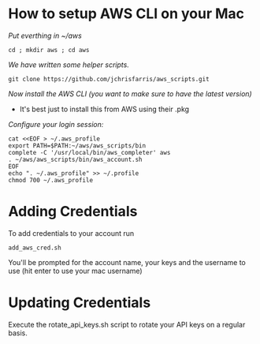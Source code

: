 How to setup AWS CLI on your Mac
============================


*Put everthing in ~/aws*

`cd ; mkdir aws ; cd aws`

*We have written some helper scripts.*
```
git clone https://github.com/jchrisfarris/aws_scripts.git
```

*Now install the AWS CLI (you want to make sure to have the latest version)*
* It's best just to install this from AWS using their .pkg

*Configure your login session:*
```
cat <<EOF > ~/.aws_profile 
export PATH=$PATH:~/aws/aws_scripts/bin
complete -C '/usr/local/bin/aws_completer' aws
. ~/aws/aws_scripts/bin/aws_account.sh
EOF
echo ". ~/.aws_profile" >> ~/.profile
chmod 700 ~/.aws_profile
```


Adding Credentials
============================

To add credentials to your account run
```
add_aws_cred.sh
```
You'll be prompted for the account name, your keys and the username to use (hit enter to use your mac username)

Updating Credentials
============================

Execute the rotate_api_keys.sh script to rotate your API keys on a regular basis. 


